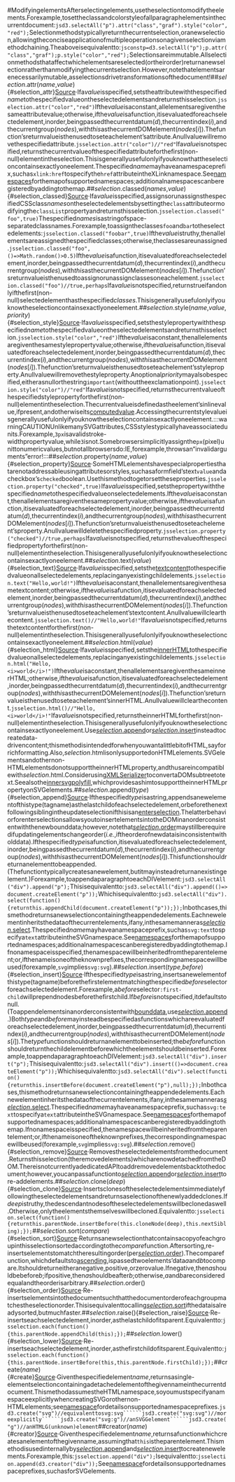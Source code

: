 #ModifyingelementsAfterselectingelements,usetheselectiontomodifytheelements.Forexample,tosettheclassandcolorstyleofallparagraphelementsinthecurrentdocument:```jsd3.selectAll("p").attr("class","graf").style("color","red");```Selectionmethodstypicallyreturnthecurrentselection,oranewselection,allowingtheconciseapplicationofmultipleoperationsonagivenselectionviamethodchaining.Theaboveisequivalentto:```jsconstp=d3.selectAll("p");p.attr("class","graf");p.style("color","red");```Selectionsareimmutable.Allselectionmethodsthataffectwhichelementsareselected(ortheirorder)returnanewselectionratherthanmodifyingthecurrentselection.However,notethatelementsarenecessarilymutable,asselectionsdrivetransformationsofthedocument!##*selection*.attr(*name*,*value*){#selection_attr}[Source](https://github.com/d3/d3-selection/blob/main/src/selection/attr.js)·Ifa*value*isspecified,setstheattributewiththespecified*name*tothespecifiedvalueontheselectedelementsandreturnsthisselection.```jsselection.attr("color","red")```Ifthe*value*isaconstant,allelementsaregiventhesameattributevalue;otherwise,ifthe*value*isafunction,itisevaluatedforeachselectedelement,inorder,beingpassedthecurrentdatum(*d*),thecurrentindex(*i*),andthecurrentgroup(*nodes*),with*this*asthecurrentDOMelement(*nodes*[*i*]).Thefunction’sreturnvalueisthenusedtoseteachelement’sattribute.Anullvaluewillremovethespecifiedattribute.```jsselection.attr("color")//"red"```Ifa*value*isnotspecified,returnsthecurrentvalueofthespecifiedattributeforthefirst(non-null)elementintheselection.Thisisgenerallyusefulonlyifyouknowthattheselectioncontainsexactlyoneelement.Thespecified*name*mayhaveanamespaceprefix,suchas`xlink:href`tospecifythe`href`attributeintheXLinknamespace.See[namespaces](./namespaces.md#namespaces)forthemapofsupportednamespaces;additionalnamespacescanberegisteredbyaddingtothemap.##*selection*.classed(*names*,*value*){#selection_classed}[Source](https://github.com/d3/d3-selection/blob/main/src/selection/classed.js)·Ifa*value*isspecified,assignsorunassignsthespecifiedCSSclass*names*ontheselectedelementsbysettingthe`class`attributeormodifyingthe`classList`propertyandreturnsthisselection.```jsselection.classed("foo",true)```Thespecified*names*isastringofspace-separatedclassnames.Forexample,toassigntheclasses`foo`and`bar`totheselectedelements:```jsselection.classed("foobar",true)```Ifthe*value*istruthy,thenallelementsareassignedthespecifiedclasses;otherwise,theclassesareunassigned.```jsselection.classed("foo",()=>Math.random()>0.5)```Ifthe*value*isafunction,itisevaluatedforeachselectedelement,inorder,beingpassedthecurrentdatum(*d*),thecurrentindex(*i*),andthecurrentgroup(*nodes*),with*this*asthecurrentDOMelement(*nodes*[*i*]).Thefunction’sreturnvalueisthenusedtoassignorunassignclassesoneachelement.```jsselection.classed("foo")//true,perhaps```Ifa*value*isnotspecified,returnstrueifandonlyifthefirst(non-null)selectedelementhasthespecified*classes*.Thisisgenerallyusefulonlyifyouknowtheselectioncontainsexactlyoneelement.##*selection*.style(*name*,*value*,*priority*){#selection_style}[Source](https://github.com/d3/d3-selection/blob/main/src/selection/style.js)·Ifa*value*isspecified,setsthestylepropertywiththespecified*name*tothespecifiedvalueontheselectedelementsandreturnsthisselection.```jsselection.style("color","red")```Ifthe*value*isaconstant,thenallelementsaregiventhesamestylepropertyvalue;otherwise,ifthe*value*isafunction,itisevaluatedforeachselectedelement,inorder,beingpassedthecurrentdatum(*d*),thecurrentindex(*i*),andthecurrentgroup(*nodes*),with*this*asthecurrentDOMelement(*nodes*[*i*]).Thefunction’sreturnvalueisthenusedtoseteachelement’sstyleproperty.Anullvaluewillremovethestyleproperty.Anoptional*priority*mayalsobespecified,eitherasnullorthestring`important`(withouttheexclamationpoint).```jsselection.style("color")//"red"```Ifa*value*isnotspecified,returnsthecurrentvalueofthespecifiedstylepropertyforthefirst(non-null)elementintheselection.Thecurrentvalueisdefinedastheelement’sinlinevalue,ifpresent,andotherwiseits[computedvalue](https://developer.mozilla.org/en-US/docs/Web/CSS/computed_value).Accessingthecurrentstylevalueisgenerallyusefulonlyifyouknowtheselectioncontainsexactlyoneelement.:::warningCAUTIONUnlikemanySVGattributes,CSSstylestypicallyhaveassociatedunits.Forexample,`3px`isavalidstroke-widthpropertyvalue,while`3`isnot.Somebrowsersimplicitlyassignthe`px`(pixel)unittonumericvalues,butnotallbrowsersdo:IE,forexample,throwsan“invalidarguments”error!:::##*selection*.property(*name*,*value*){#selection_property}[Source](https://github.com/d3/d3-selection/blob/main/src/selection/property.js)·SomeHTMLelementshavespecialpropertiesthatarenotaddressableusingattributesorstyles,suchasaformfield’stext`value`andacheckbox’s`checked`boolean.Usethismethodtogetorsettheseproperties.```jsselection.property("checked",true)```Ifa*value*isspecified,setsthepropertywiththespecified*name*tothespecifiedvalueonselectedelements.Ifthe*value*isaconstant,thenallelementsaregiventhesamepropertyvalue;otherwise,ifthe*value*isafunction,itisevaluatedforeachselectedelement,inorder,beingpassedthecurrentdatum(*d*),thecurrentindex(*i*),andthecurrentgroup(*nodes*),with*this*asthecurrentDOMelement(*nodes*[*i*]).Thefunction’sreturnvalueisthenusedtoseteachelement’sproperty.Anullvaluewilldeletethespecifiedproperty.```jsselection.property("checked")//true,perhaps```Ifa*value*isnotspecified,returnsthevalueofthespecifiedpropertyforthefirst(non-null)elementintheselection.Thisisgenerallyusefulonlyifyouknowtheselectioncontainsexactlyoneelement.##*selection*.text(*value*){#selection_text}[Source](https://github.com/d3/d3-selection/blob/main/src/selection/text.js)·Ifa*value*isspecified,setsthe[textcontent](http://www.w3.org/TR/DOM-Level-3-Core/core.html#Node3-textContent)tothespecifiedvalueonallselectedelements,replacinganyexistingchildelements.```jsselection.text("Hello,world!")```Ifthe*value*isaconstant,thenallelementsaregiventhesametextcontent;otherwise,ifthe*value*isafunction,itisevaluatedforeachselectedelement,inorder,beingpassedthecurrentdatum(*d*),thecurrentindex(*i*),andthecurrentgroup(*nodes*),with*this*asthecurrentDOMelement(*nodes*[*i*]).Thefunction’sreturnvalueisthenusedtoseteachelement’stextcontent.Anullvaluewillclearthecontent.```jsselection.text()//"Hello,world!"```Ifa*value*isnotspecified,returnsthetextcontentforthefirst(non-null)elementintheselection.Thisisgenerallyusefulonlyifyouknowtheselectioncontainsexactlyoneelement.##*selection*.html(*value*){#selection_html}[Source](https://github.com/d3/d3-selection/blob/main/src/selection/html.js)·Ifa*value*isspecified,setsthe[innerHTML](http://dev.w3.org/html5/spec-LC/apis-in-html-documents.html#innerhtml)tothespecifiedvalueonallselectedelements,replacinganyexistingchildelements.```jsselection.html("Hello,<i>world</i>!")```Ifthe*value*isaconstant,thenallelementsaregiventhesameinnerHTML;otherwise,ifthe*value*isafunction,itisevaluatedforeachselectedelement,inorder,beingpassedthecurrentdatum(*d*),thecurrentindex(*i*),andthecurrentgroup(*nodes*),with*this*asthecurrentDOMelement(*nodes*[*i*]).Thefunction’sreturnvalueisthenusedtoseteachelement’sinnerHTML.Anullvaluewillclearthecontent.```jsselection.html()//"Hello,<i>world</i>!"```Ifa*value*isnotspecified,returnstheinnerHTMLforthefirst(non-null)elementintheselection.Thisisgenerallyusefulonlyifyouknowtheselectioncontainsexactlyoneelement.Use[*selection*.append](#selection_append)or[*selection*.insert](#selection_insert)insteadtocreatedata-drivencontent;thismethodisintendedforwhenyouwantalittlebitofHTML,sayforrichformatting.Also,*selection*.htmlisonlysupportedonHTMLelements.SVGelementsandothernon-HTMLelementsdonotsupporttheinnerHTMLproperty,andthusareincompatiblewith*selection*.html.Considerusing[XMLSerializer](https://developer.mozilla.org/en-US/docs/XMLSerializer)toconvertaDOMsubtreetotext.Seealsothe[innersvgpolyfill](https://code.google.com/p/innersvg/),whichprovidesashimtosupporttheinnerHTMLpropertyonSVGelements.##*selection*.append(*type*){#selection_append}[Source](https://github.com/d3/d3-selection/blob/main/src/selection/append.js)·Ifthespecified*type*isastring,appendsanewelementofthistype(tagname)asthelastchildofeachselectedelement,orbeforethenextfollowingsiblingintheupdateselectionifthisisan[enterselection](./joining.md#selection_enter).ThelatterbehaviorforenterselectionsallowsyoutoinsertelementsintotheDOMinanorderconsistentwiththenewbounddata;however,notethat[*selection*.order](#selection_order)maystillberequiredifupdatingelementschangeorder(*i.e.*,iftheorderofnewdataisinconsistentwitholddata).Ifthespecified*type*isafunction,itisevaluatedforeachselectedelement,inorder,beingpassedthecurrentdatum(*d*),thecurrentindex(*i*),andthecurrentgroup(*nodes*),with*this*asthecurrentDOMelement(*nodes*[*i*]).Thisfunctionshouldreturnanelementtobeappended.(Thefunctiontypicallycreatesanewelement,butitmayinsteadreturnanexistingelement.)Forexample,toappendaparagraphtoeachDIVelement:```jsd3.selectAll("div").append("p");```Thisisequivalentto:```jsd3.selectAll("div").append(()=>document.createElement("p"));```Whichisequivalentto:```jsd3.selectAll("div").select(function(){returnthis.appendChild(document.createElement("p"));});```Inbothcases,thismethodreturnsanewselectioncontainingtheappendedelements.Eachnewelementinheritsthedataofthecurrentelements,ifany,inthesamemanneras[*selection*.select](./selecting.md#selection_select).Thespecified*name*mayhaveanamespaceprefix,suchas`svg:text`tospecifya`text`attributeintheSVGnamespace.See[namespaces](./namespaces.md#namespaces)forthemapofsupportednamespaces;additionalnamespacescanberegisteredbyaddingtothemap.Ifnonamespaceisspecified,thenamespacewillbeinheritedfromtheparentelement;or,ifthenameisoneoftheknownprefixes,thecorrespondingnamespacewillbeused(forexample,`svg`implies`svg:svg`).##*selection*.insert(*type*,*before*){#selection_insert}[Source](https://github.com/d3/d3-selection/blob/main/src/selection/insert.js)·Ifthespecified*type*isastring,insertsanewelementofthistype(tagname)beforethefirstelementmatchingthespecified*before*selectorforeachselectedelement.Forexample,a*before*selector`:first-child`willprependnodesbeforethefirstchild.If*before*isnotspecified,itdefaultstonull.(Toappendelementsinanorderconsistentwith[bounddata](./joining.md),use[*selection*.append](#selection_append).)Both*type*and*before*mayinsteadbespecifiedasfunctionswhichareevaluatedforeachselectedelement,inorder,beingpassedthecurrentdatum(*d*),thecurrentindex(*i*),andthecurrentgroup(*nodes*),with*this*asthecurrentDOMelement(*nodes*[*i*]).The*type*functionshouldreturnanelementtobeinserted;the*before*functionshouldreturnthechildelementbeforewhichtheelementshouldbeinserted.Forexample,toappendaparagraphtoeachDIVelement:```jsd3.selectAll("div").insert("p");```Thisisequivalentto:```jsd3.selectAll("div").insert(()=>document.createElement("p"));```Whichisequivalentto:```jsd3.selectAll("div").select(function(){returnthis.insertBefore(document.createElement("p"),null);});```Inbothcases,thismethodreturnsanewselectioncontainingtheappendedelements.Eachnewelementinheritsthedataofthecurrentelements,ifany,inthesamemanneras[*selection*.select](./selecting.md#selection_select).Thespecified*name*mayhaveanamespaceprefix,suchas`svg:text`tospecifya`text`attributeintheSVGnamespace.See[namespaces](./namespaces.md#namespaces)forthemapofsupportednamespaces;additionalnamespacescanberegisteredbyaddingtothemap.Ifnonamespaceisspecified,thenamespacewillbeinheritedfromtheparentelement;or,ifthenameisoneoftheknownprefixes,thecorrespondingnamespacewillbeused(forexample,`svg`implies`svg:svg`).##*selection*.remove(){#selection_remove}[Source](https://github.com/d3/d3-selection/blob/main/src/selection/remove.js)·Removestheselectedelementsfromthedocument.Returnsthisselection(theremovedelements)whicharenowdetachedfromtheDOM.ThereisnotcurrentlyadedicatedAPItoaddremovedelementsbacktothedocument;however,youcanpassafunctionto[*selection*.append](#selection_append)or[*selection*.insert](#selection_insert)tore-addelements.##*selection*.clone(*deep*){#selection_clone}[Source](https://github.com/d3/d3-selection/blob/main/src/selection/clone.js)·Insertsclonesoftheselectedelementsimmediatelyfollowingtheselectedelementsandreturnsaselectionofthenewlyaddedclones.If*deep*istruthy,thedescendantnodesoftheselectedelementswillbeclonedaswell.Otherwise,onlytheelementsthemselveswillbecloned.Equivalentto:```jsselection.select(function(){returnthis.parentNode.insertBefore(this.cloneNode(deep),this.nextSibling);});```##*selection*.sort(*compare*){#selection_sort}[Source](https://github.com/d3/d3-selection/blob/main/src/selection/sort.js)·Returnsanewselectionthatcontainsacopyofeachgroupinthisselectionsortedaccordingtothe*compare*function.Aftersorting,re-insertselementstomatchtheresultingorder(per[*selection*.order](#selection_order)).Thecomparefunction,whichdefaultsto[ascending](../d3-array/sort.md#ascending),ispassedtwoelements’data*a*and*b*tocompare.Itshouldreturneitheranegative,positive,orzerovalue.Ifnegative,then*a*shouldbebefore*b*;ifpositive,then*a*shouldbeafter*b*;otherwise,*a*and*b*areconsideredequalandtheorderisarbitrary.##*selection*.order(){#selection_order}[Source](https://github.com/d3/d3-selection/blob/main/src/selection/order.js)·Re-insertselementsintothedocumentsuchthatthedocumentorderofeachgroupmatchestheselectionorder.Thisisequivalenttocalling[*selection*.sort](#selection_sort)ifthedataisalreadysorted,butmuchfaster.##*selection*.raise(){#selection_raise}[Source](https://github.com/d3/d3-selection/blob/main/src/selection/raise.js)·Re-insertseachselectedelement,inorder,asthelastchildofitsparent.Equivalentto:```jsselection.each(function(){this.parentNode.appendChild(this);});```##*selection*.lower(){#selection_lower}[Source](https://github.com/d3/d3-selection/blob/main/src/selection/lower.js)·Re-insertseachselectedelement,inorder,asthefirstchildofitsparent.Equivalentto:```jsselection.each(function(){this.parentNode.insertBefore(this,this.parentNode.firstChild);});```##create(*name*){#create}[Source](https://github.com/d3/d3-selection/blob/main/src/create.js)·Giventhespecifiedelement*name*,returnsasingle-elementselectioncontainingadetachedelementofthegivennameinthecurrentdocument.ThismethodassumestheHTMLnamespace,soyoumustspecifyanamespaceexplicitlywhencreatingSVGorothernon-HTMLelements;see[namespace](./namespaces.md#namespace)fordetailsonsupportednamespaceprefixes.```jsd3.create("svg")//equivalenttosvg:svg``````jsd3.create("svg:svg")//moreexplicitly``````jsd3.create("svg:g")//anSVGGelement``````jsd3.create("g")//anHTMLG(unknown)element```##creator(*name*){#creator}[Source](https://github.com/d3/d3-selection/blob/main/src/creator.js)·Giventhespecifiedelement*name*,returnsafunctionwhichcreatesanelementofthegivenname,assumingthat`this`istheparentelement.Thismethodisusedinternallyby[*selection*.append](#selection_append)and[*selection*.insert](#selection_insert)tocreatenewelements.Forexample,this:```jsselection.append("div");```Isequivalentto:```jsselection.append(d3.creator("div"));```See[namespace](./namespaces.md#namespace)fordetailsonsupportednamespaceprefixes,suchasforSVGelements.